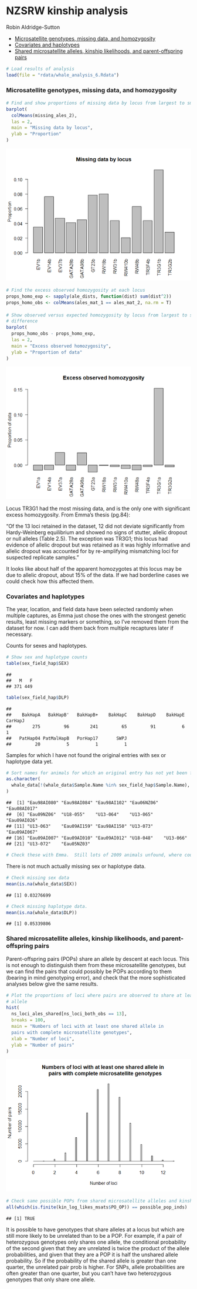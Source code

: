 NZSRW kinship analysis
================
Robin Aldridge-Sutton

  - [Microsatellite genotypes, missing data, and
    homozygosity](#microsatellite-genotypes-missing-data-and-homozygosity)
  - [Covariates and haplotypes](#covariates-and-haplotypes)
  - [Shared microsatellite alleles, kinship likelihoods, and
    parent-offspring
    pairs](#shared-microsatellite-alleles-kinship-likelihoods-and-parent-offspring-pairs)

``` r
# Load results of analysis
load(file = "rdata/whale_analysis_6.Rdata")
```

### Microsatellite genotypes, missing data, and homozygosity

``` r
# Find and show proportions of missing data by locus from largest to smallest
barplot(
  colMeans(missing_ales_2),
  las = 2,
  main = "Missing data by locus",
  ylab = "Proportion"
)
```

![](report_files/figure-gfm/unnamed-chunk-2-1.png)<!-- -->

``` r
# Find the excess observed homozygosity at each locus
props_homo_exp <- sapply(ale_dists, function(dist) sum(dist^2))
props_homo_obs <- colMeans(ales_mat_1 == ales_mat_2, na.rm = T)

# Show observed versus expected homozygosity by locus from largest to smallest
# difference
barplot(
  props_homo_obs - props_homo_exp,
  las = 2,
  main = "Excess observed homozygosity",
  ylab = "Proportion of data"
)
```

![](report_files/figure-gfm/unnamed-chunk-3-1.png)<!-- -->

Locus TR3G1 had the most missing data, and is the only one with
significant excess homozygosity. From Emma’s thesis (pg.84):

“Of the 13 loci retained in the dataset, 12 did not deviate
significantly from Hardy-Weinberg equilibrium and showed no signs of
stutter, allelic dropout or null alleles (Table 2.5). The exception was
TR3G1; this locus had evidence of allelic dropout but was retained as it
was highly informative and allelic dropout was accounted for by
re-amplifying mismatching loci for suspected replicate samples.”

It looks like about half of the apparent homozygotes at this locus may
be due to allelic dropout, about 15% of the data. If we had borderline
cases we could check how this affected them.

### Covariates and haplotypes

The year, location, and field data have been selected randomly when
multiple captures, as Emma just chose the ones with the strongest
genetic results, least missing markers or something, so I’ve removed
them from the dataset for now. I can add them back from multiple
recaptures later if necessary.

Counts for sexes and haplotypes.

``` r
# Show sex and haplotype counts
table(sex_field_hap$SEX)
```

    ## 
    ##   M   F 
    ## 371 449

``` r
table(sex_field_hap$DLP)
```

    ## 
    ##    BakHapA   BakHapB'   BakHapB+    BakHapC    BakHapD    BakHapE    CarHapJ 
    ##        275         96        241         65         91          6          1 
    ##   PatHap04 PatMalHapB   PorHap17       SWPJ 
    ##         20          5          1          1

Samples for which I have not found the original entries with sex or
haplotype data yet.

``` r
# Sort names for animals for which an original entry has not yet been found
as.character(
  whale_data[!(whale_data$Sample.Name %in% sex_field_hap$Sample.Name), 1]
)
```

    ##  [1] "Eau98AI080" "Eau98AI084" "Eau98AI102" "Eau06NZ06"  "Eau08AI017"
    ##  [6] "Eau09NZ06"  "U18-055"    "U13-064"    "U13-065"    "Eau09AI026"
    ## [11] "U13-063"    "Eau09AI159" "Eau98AI150" "U13-073"    "Eau09AI067"
    ## [16] "Eau09AI007" "Eau09AI010" "Eau09AI012" "U18-048"    "U13-066"   
    ## [21] "U13-072"    "Eau05NZ03"

``` r
# Check these with Emma.  Still lots of 2009 animals unfound, where could they be? 
```

There is not much actually missing sex or haplotype data.

``` r
# Check missing sex data
mean(is.na(whale_data$SEX))
```

    ## [1] 0.03276699

``` r
# Check missing haplotype data.
mean(is.na(whale_data$DLP))
```

    ## [1] 0.05339806

### Shared microsatellite alleles, kinship likelihoods, and parent-offspring pairs

Parent-offspring pairs (POPs) share an allele by descent at each locus.
This is not enough to distinguish them from these microsatellite
genotypes, but we can find the pairs that could possibly be POPs
according to them (bearing in mind genotyping error), and check that the
more sophisticated analyses below give the same results.

``` r
# Plot the proportions of loci where pairs are observed to share at least one
# allele
hist(
  ns_loci_ales_shared[ns_loci_both_obs == 13],
  breaks = 100,
  main = "Numbers of loci with at least one shared allele in 
  pairs with complete microsatellite genotypes",
  xlab = "Number of loci",
  ylab = "Number of pairs"
)
```

![](report_files/figure-gfm/unnamed-chunk-7-1.png)<!-- -->

``` r
# Check same possible POPs from shared microsatellite alleles and kinship likelihoods
all(which(is.finite(kin_log_likes_msats$PO_OP)) == possible_pop_inds)
```

    ## [1] TRUE

It is possible to have genotypes that share alleles at a locus but which
are still more likely to be unrelated than to be a POP. For example, if
a pair of heterozygous genotypes only shares one allele, the conditional
probability of the second given that they are unrelated is twice the
product of the allele probabilities, and given that they are a POP it is
half the unshared allele probability. So if the probability of the
shared allele is greater than one quarter, the unrelated pair prob is
higher. For SNPs, allele probabilities are often greater than one
quarter, but you can’t have two heterozygous genotypes that only share
one allele.
